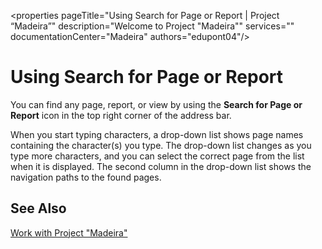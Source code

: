 <properties
	pageTitle="Using Search for Page or Report | Project “Madeira”"
        description="Welcome to Project "Madeira""
        services=""
        documentationCenter="Madeira"
        authors="edupont04"/>

# Using Search for Page or Report
You can find any page, report, or view by using the **Search for Page or Report** icon in the top right corner of the address bar.

When you start typing characters, a drop-down list shows page names containing the character(s) you type. The drop-down list changes as you type more characters, and you can select the correct page from the list when it is displayed. The second column in the drop-down list shows the navigation paths to the found pages.

## See Also
[Work with Project "Madeira"](ui-work-product.md)
